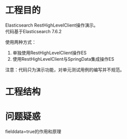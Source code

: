 # 工程目的
Elasticsearch RestHighLevelClient操作演示。  
代码基于Elasticsearch 7.6.2  

使用两种方式：
1. 单独使用RestHighLevelClient操作ES
2. 使用RestHighLevelClient与SpringData集成操作ES  

注意：代码只为演示功能，对单元测试用例的编写并不规范。  

# 工程结构

# 问题疑惑
fielddata=true的作用和原理


